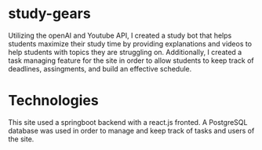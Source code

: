 # study-gears

Utilizing the openAI and Youtube API, I created a study bot that helps students maximize their study time by providing explanations and videos to help students with 
topics they are struggling on. Additionally, I created a task managing feature for the site in order to allow students to keep track of deadlines, assingments, and 
build an effective schedule.

# Technologies

This site used a springboot backend with a react.js fronted. A PostgreSQL database was used in order to manage and keep track of tasks and users of the site. 
